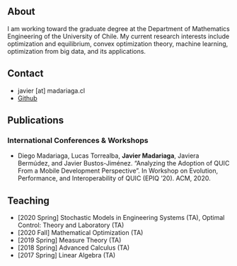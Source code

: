 ## About

I am working toward the graduate degree at the Department of Mathematics Engineering of the University of Chile. My current research interests include optimization and equilibrium, convex optimization theory, machine learning, optimization from big data, and its applications.

## Contact

* javier [at] madariaga.cl
* [Github](https://github.com/jmadariagar)

## Publications

### International Conferences & Workshops

* Diego Madariaga, Lucas Torrealba, **Javier Madariaga**, Javiera Bermúdez, and Javier Bustos-Jiménez. “Analyzing the Adoption of QUIC From a Mobile Development Perspective”. In Workshop on Evolution, Performance, and Interoperability of QUIC (EPIQ ’20). ACM, 2020.

## Teaching

* [2020 Spring] Stochastic Models in Engineering Systems (TA), 
                Optimal Control: Theory and Laboratory (TA)
* [2020 Fall] Mathematical Optimization (TA)
* [2019 Spring] Measure Theory (TA)
* [2018 Spring] Advanced Calculus (TA)
* [2017 Spring] Linear Algebra (TA)
